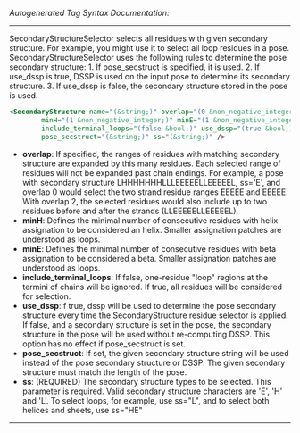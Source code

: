 <!-- THIS IS AN AUTOGENERATED FILE: Don't edit it directly, instead change the schema definition in the code itself. -->

_Autogenerated Tag Syntax Documentation:_

---
SecondaryStructureSelector selects all residues with given secondary structure. For example, you might use it to select all loop residues in a pose. SecondaryStructureSelector uses the following rules to determine the pose secondary structure: 1. If pose_secstruct is specified, it is used. 2. If use_dssp is true, DSSP is used on the input pose to determine its secondary structure. 3. If use_dssp is false, the secondary structure stored in the pose is used.

```xml
<SecondaryStructure name="(&string;)" overlap="(0 &non_negative_integer;)"
        minH="(1 &non_negative_integer;)" minE="(1 &non_negative_integer;)"
        include_terminal_loops="(false &bool;)" use_dssp="(true &bool;)"
        pose_secstruct="(&string;)" ss="(&string;)" />
```

-   **overlap**: If specified, the ranges of residues with matching secondary structure are expanded by this many residues. Each selected range of residues will not be expanded past chain endings. For example, a pose with secondary structure LHHHHHHHLLLEEEEELLEEEEEL, ss='E', and overlap 0 would select the two strand residue ranges EEEEE and EEEEE. With overlap 2, the selected residues would also include up to two residues before and after the strands (LLEEEEELLEEEEEL).
-   **minH**: Defines the minimal number of consecutive residues with helix assignation to be considered an helix. Smaller assignation patches are understood as loops.
-   **minE**: Defines the minimal number of consecutive residues with beta assignation to be considered a beta. Smaller assignation patches are understood as loops.
-   **include_terminal_loops**: If false, one-residue "loop" regions at the termini of chains will be ignored. If true, all residues will be considered for selection.
-   **use_dssp**: f true, dssp will be used to determine the pose secondary structure every time the SecondaryStructure residue selector is applied. If false, and a secondary structure is set in the pose, the secondary structure in the pose will be used without re-computing DSSP. This option has no effect if pose_secstruct is set.
-   **pose_secstruct**: If set, the given secondary structure string will be used instead of the pose secondary structure or DSSP. The given secondary structure must match the length of the pose.
-   **ss**: (REQUIRED) The secondary structure types to be selected. This parameter is required. Valid secondary structure characters are 'E', 'H' and 'L'. To select loops, for example, use ss="L", and to select both helices and sheets, use ss="HE"

---

